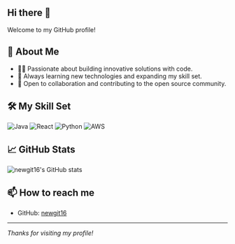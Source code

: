 ## Hi there 👋


Welcome to my GitHub profile!

## 🚀 About Me
- 👨‍💻 Passionate about building innovative solutions with code.
- 🌱 Always learning new technologies and expanding my skill set.
- 🤝 Open to collaboration and contributing to the open source community.

## 🛠️ My Skill Set

![Java](https://img.shields.io/badge/java-%23ED8B00.svg?style=for-the-badge&logo=openjdk&logoColor=white)
![React](https://img.shields.io/badge/react-%2361DAFB.svg?style=for-the-badge&logo=react&logoColor=black)
![Python](https://img.shields.io/badge/python-%233776AB.svg?style=for-the-badge&logo=python&logoColor=white)
![AWS](https://img.shields.io/badge/AWS-%23FF9900.svg?style=for-the-badge&logo=amazon-aws&logoColor=white)

## 📈 GitHub Stats

![newgit16's GitHub stats](https://github-readme-stats.vercel.app/api?username=newgit16&show_icons=true&theme=radical)

## 📫 How to reach me

- GitHub: [newgit16](https://github.com/mylearning16)

---

*Thanks for visiting my profile!*
